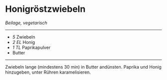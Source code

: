 # Honigröstzwiebeln

*Beilage, vegetarisch*

---

- *5* Zwiebeln
- *2 EL* Honig
- *1 TL* Paprikapulver
- Butter

---

Zwiebeln lange (mindestens 30 min) in Butter andünsten.
Paprika und Honig hinzugeben, unter Rühren karamelisieren.
